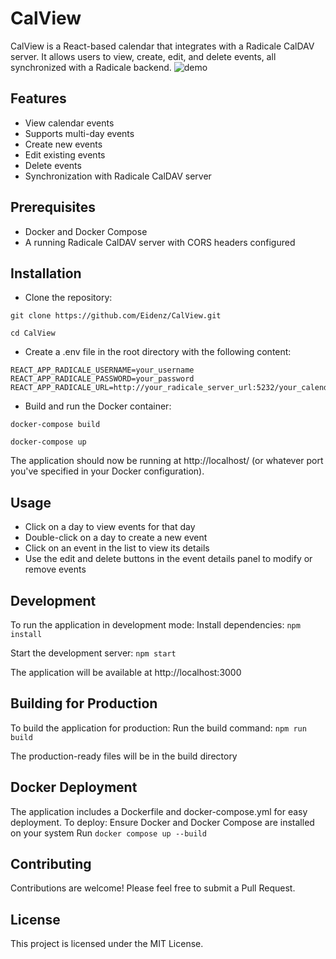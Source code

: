 # CalView
CalView is a React-based calendar that integrates with a Radicale CalDAV server. It allows users to view, create, edit, and delete events, all synchronized with a Radicale backend.
![demo](https://github.com/Eidenz/CalView/assets/27901016/e4f2a2bb-9545-440d-9fd2-7d3a96b8386d)


## Features
- View calendar events
- Supports multi-day events
- Create new events
- Edit existing events
- Delete events
- Synchronization with Radicale CalDAV server

## Prerequisites
- Docker and Docker Compose
- A running Radicale CalDAV server with CORS headers configured

## Installation
- Clone the repository:
  
`git clone https://github.com/Eidenz/CalView.git`

`cd CalView`

- Create a .env file in the root directory with the following content:
```
REACT_APP_RADICALE_USERNAME=your_username
REACT_APP_RADICALE_PASSWORD=your_password
REACT_APP_RADICALE_URL=http://your_radicale_server_url:5232/your_calendar_path/
```

- Build and run the Docker container:

`docker-compose build`

`docker-compose up`

The application should now be running at http://localhost/ (or whatever port you've specified in your Docker configuration).

## Usage
- Click on a day to view events for that day
- Double-click on a day to create a new event
- Click on an event in the list to view its details
- Use the edit and delete buttons in the event details panel to modify or remove events

## Development
To run the application in development mode:
Install dependencies:
`npm install`

Start the development server:
`npm start`

The application will be available at http://localhost:3000

## Building for Production
To build the application for production:
Run the build command:
`npm run build`

The production-ready files will be in the build directory

## Docker Deployment
The application includes a Dockerfile and docker-compose.yml for easy deployment. To deploy:
Ensure Docker and Docker Compose are installed on your system
Run `docker compose up --build`

## Contributing
Contributions are welcome! Please feel free to submit a Pull Request.

## License
This project is licensed under the MIT License.
